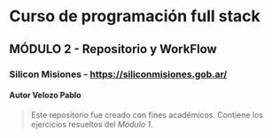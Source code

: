 # Curso de programación full stack
## MÓDULO 2 - Repositorio y WorkFlow
### Silicon Misiones - https://siliconmisiones.gob.ar/ 
#### Autor Velozo Pablo
> Este repositorio fue creado con fines académicos. Contiene los ejercicios
resueltos del *Módulo 1.*
